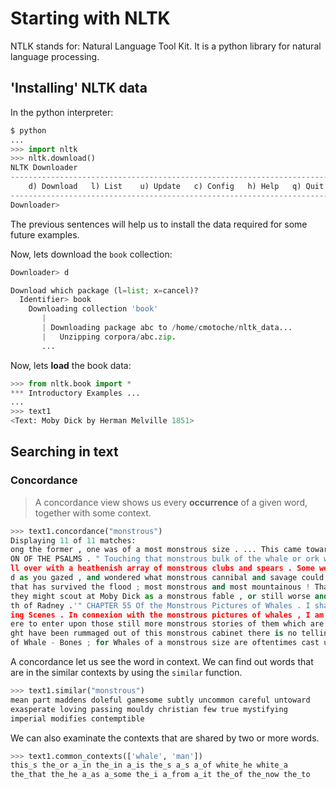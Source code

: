 # Starting with NLTK

NTLK stands for: Natural Language Tool Kit. It is a python library for natural
language processing.

## 'Installing' NLTK data
In the python interpreter:

```python
$ python
...
>>> import nltk
>>> nltk.download()
NLTK Downloader
---------------------------------------------------------------------------
    d) Download   l) List    u) Update   c) Config   h) Help   q) Quit
---------------------------------------------------------------------------
Downloader>
```

The previous sentences will help us to install the data required for some future examples.

Now, lets download the `book` collection:

```python
Downloader> d

Download which package (l=list; x=cancel)?
  Identifier> book
    Downloading collection 'book'
       |
       | Downloading package abc to /home/cmotoche/nltk_data...
       |   Unzipping corpora/abc.zip.
       ...
```

Now, lets **load** the book data:

```python
>>> from nltk.book import *
*** Introductory Examples ...
...
>>> text1
<Text: Moby Dick by Herman Melville 1851>
```

## Searching in text
### Concordance
> A concordance view shows us every **occurrence** of a given word, together
with some context.

```python
>>> text1.concordance("monstrous")
Displaying 11 of 11 matches:
ong the former , one was of a most monstrous size . ... This came towards us ,
ON OF THE PSALMS . " Touching that monstrous bulk of the whale or ork we have r
ll over with a heathenish array of monstrous clubs and spears . Some were thick
d as you gazed , and wondered what monstrous cannibal and savage could ever hav
that has survived the flood ; most monstrous and most mountainous ! That Himmal
they might scout at Moby Dick as a monstrous fable , or still worse and more de
th of Radney .'" CHAPTER 55 Of the Monstrous Pictures of Whales . I shall ere l
ing Scenes . In connexion with the monstrous pictures of whales , I am strongly
ere to enter upon those still more monstrous stories of them which are to be fo
ght have been rummaged out of this monstrous cabinet there is no telling . But
of Whale - Bones ; for Whales of a monstrous size are oftentimes cast up dead u
```

A concordance let us see the word in context. We can find out words that are in
the similar contexts by using the `similar` function.

```python
>>> text1.similar("monstrous")
mean part maddens doleful gamesome subtly uncommon careful untoward
exasperate loving passing mouldy christian few true mystifying
imperial modifies contemptible
```

We can also examinate the contexts that are shared by two or more words.

```python
>>> text1.common_contexts(['whale', 'man'])
this_s the_or a_in the_in a_is the_s a_s a_of white_he white_a
the_that the_he a_as a_some the_i a_from a_it the_of the_now the_to
```
